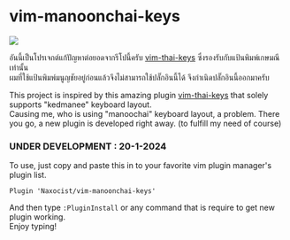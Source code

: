# vim-manoonchai-keys
<img src="https://manoonchai.com/_next/image?url=%2Fmanoonchai.png&w=128&q=75"/> <br>

อันนี้เป็นโปรเจกต์แก้ปัญหาต่อยอดจากรีโปนี้ครับ [vim-thai-keys](https://github.com/chakrit/vim-thai-keys) ซึ่งรองรับกับแป้นพิมพ์เกษมณีเท่านั้น <br>
ผมที่ใช้แป้นพิมพ์มนูญชัยอยู่ก่อนแล้วจึงไม่สามารถใช้ปลั๊กอินนี้ได้ จึงกำเนิดปลั๊กอินนี้ออกมาครับ

This project is inspired by this amazing plugin [vim-thai-keys](https://github.com/chakrit/vim-thai-keys) that solely supports "kedmanee" keyboard layout. <br>
Causing me, who is using "manoochai" keyboard layout, a problem. There you go, a new plugin is developed right away. (to fulfill my need of course)

### UNDER DEVELOPMENT : 20-1-2024<br>

To use, just copy and paste this in to your favorite vim plugin manager's plugin list. <br>
```vim
Plugin 'Naxocist/vim-manoonchai-keys'
```
And then type `:PluginInstall` or any command that is require to get new plugin working. <br>
Enjoy typing!
